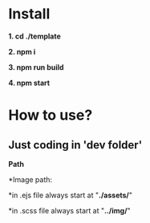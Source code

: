 # Install
**1. cd ./template**

**2. npm i**

**3. npm run build**

**4. npm start**

# How to use?

## Just coding in 'dev folder'

**Path**

\*Image path:

\*in .ejs file always start at "**./assets/**"

\*in .scss file always start at "**../img/**"
